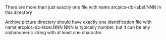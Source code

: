 There are more than just exactly one file with name arcpics-db-label.NNN in this directory

Archive picture directory should have exactly one identification file with name arcpics-db-label.NNN
NNN is typically number, but it can be any alphanumeric string with at least one character.